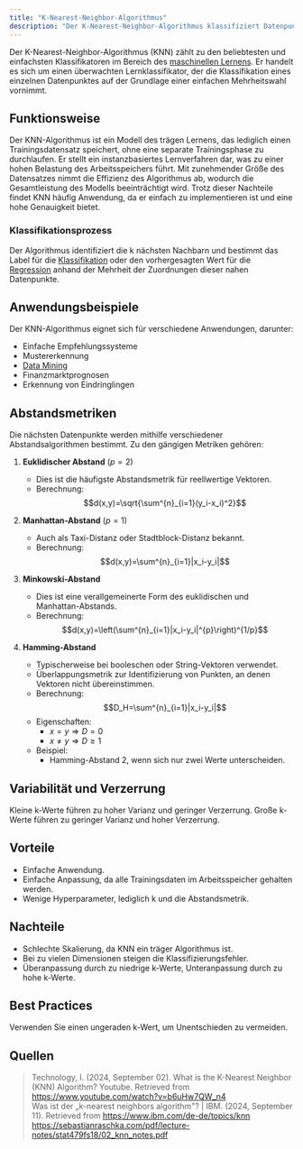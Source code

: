 ```yaml
---
title: "K-Nearest-Neighbor-Algorithmus"
description: "Der K-Nearest-Neighbor-Algorithmus klassifiziert Datenpunkte anhand der Mehrheitsentscheidung der k nächsten Nachbarn. Er ist einfach zu implementieren, nutzt Abstandsmetriken wie den euklidischen oder Manhattan-Abstand und findet Anwendung in der Mustererkennung sowie Empfehlungssystemen."
---
```


Der K-Nearest-Neighbor-Algorithmus (KNN) zählt zu den beliebtesten und einfachsten Klassifikatoren im Bereich des [maschinellen Lernens](/open-fidup/lerninhalte/maschinelles-lernen). Er handelt es sich um einen überwachten Lernklassifikator, der die Klassifikation eines einzelnen Datenpunktes auf der Grundlage einer einfachen Mehrheitswahl vornimmt.

## Funktionsweise
Der KNN-Algorithmus ist ein Modell des trägen Lernens, das lediglich einen Trainingsdatensatz speichert, ohne eine separate Trainingsphase zu durchlaufen. Er stellt ein instanzbasiertes Lernverfahren dar, was zu einer hohen Belastung des Arbeitsspeichers führt. Mit zunehmender Größe des Datensatzes nimmt die Effizienz des Algorithmus ab, wodurch die Gesamtleistung des Modells beeinträchtigt wird. Trotz dieser Nachteile findet KNN häufig Anwendung, da er einfach zu implementieren ist und eine hohe Genauigkeit bietet.

### Klassifikationsprozess
Der Algorithmus identifiziert die k nächsten Nachbarn und bestimmt das Label für die [Klassifikation](/open-fidup/lerninhalte/klassifikation) oder den vorhergesagten Wert für die [Regression](/open-fidup/lerninhalte/regression) anhand der Mehrheit der Zuordnungen dieser nahen Datenpunkte.

## Anwendungsbeispiele
Der KNN-Algorithmus eignet sich für verschiedene Anwendungen, darunter:

- Einfache Empfehlungssysteme
- Mustererkennung
- [Data Mining](/open-fidup/lerninhalte/data-mining)
- Finanzmarktprognosen
- Erkennung von Eindringlingen

## Abstandsmetriken
Die nächsten Datenpunkte werden mithilfe verschiedener Abstandsalgorithmen bestimmt. Zu den gängigen Metriken gehören:

1. **Euklidischer Abstand** $(p=2)$
   - Dies ist die häufigste Abstandsmetrik für reellwertige Vektoren.
   - Berechnung: 
     $$d(x,y)=\sqrt{\sum^{n}_{i=1}(y_i-x_i)^2}$$

2. **Manhattan-Abstand** $(p=1)$
   - Auch als Taxi-Distanz oder Stadtblock-Distanz bekannt.
   - Berechnung: 
     $$d(x,y)=\sum^{n}_{i=1}|x_i-y_i|$$

3. **Minkowski-Abstand**
   - Dies ist eine verallgemeinerte Form des euklidischen und Manhattan-Abstands.
   - Berechnung: 
     $$d(x,y)=\left(\sum^{n}_{i=1}|x_i-y_i|^{p}\right)^{1/p}$$

4. **Hamming-Abstand**
   - Typischerweise bei booleschen oder String-Vektoren verwendet.
   - Überlappungsmetrik zur Identifizierung von Punkten, an denen Vektoren nicht übereinstimmen.
   - Berechnung: 
     $$D_H=\sum^{n}_{i=1}|x_i-y_i|$$
   - Eigenschaften:
     - $x=y \Rightarrow D=0$
     - $x \neq y \Rightarrow D \geq 1$
   - Beispiel:
     - Hamming-Abstand 2, wenn sich nur zwei Werte unterscheiden.

## Variabilität und Verzerrung
Kleine k-Werte führen zu hoher Varianz und geringer Verzerrung. Große k-Werte führen zu geringer Varianz und hoher Verzerrung.

## Vorteile
- Einfache Anwendung.
- Einfache Anpassung, da alle Trainingsdaten im Arbeitsspeicher gehalten werden.
- Wenige Hyperparameter, lediglich k und die Abstandsmetrik.

## Nachteile
- Schlechte Skalierung, da KNN ein träger Algorithmus ist.
- Bei zu vielen Dimensionen steigen die Klassifizierungsfehler.
- Überanpassung durch zu niedrige k-Werte, Unteranpassung durch zu hohe k-Werte.

## Best Practices
Verwenden Sie einen ungeraden k-Wert, um Unentschieden zu vermeiden.

## Quellen

> Technology, I. (2024, September 02). What is the K-Nearest Neighbor (KNN) Algorithm? Youtube. Retrieved from https://www.youtube.com/watch?v=b6uHw7QW_n4  
> Was ist der „k-nearest neighbors algorithm"? | IBM. (2024, September 11). Retrieved from https://www.ibm.com/de-de/topics/knn  
> https://sebastianraschka.com/pdf/lecture-notes/stat479fs18/02_knn_notes.pdf  

[^1]: Trainingsdaten werden in den Algorithmus geladen; erst bei Vorhersagen werden die Trainingsdaten ausgewertet.